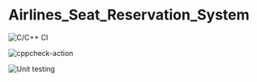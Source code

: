 # Airlines_Seat_Reservation_System
![C/C++ CI](https://github.com/stepin104716/Airlines_Seat_Reservation_System/workflows/C/C++%20CI/badge.svg)

![cppcheck-action](https://github.com/stepin104716/Airlines_Seat_Reservation_System/workflows/cppcheck-action/badge.svg)

![Unit testing](https://github.com/stepin104716/Airlines_Seat_Reservation_System/workflows/Unit%20testing/badge.svg)
